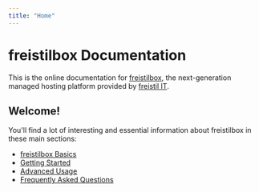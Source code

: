 ```yaml
---
title: "Home"
---
```


freistilbox Documentation
=========================

This is the online documentation for [freistilbox](http://www.freistilbox.com), the next-generation managed hosting platform provided by [freistil IT](http://www.freistil.it).

## Welcome!

You'll find a lot of interesting and essential information about freistilbox in these main sections:

* [freistilbox Basics](basics/)
* [Getting Started](start/)
* [Advanced Usage](advanced/)
* [Frequently Asked Questions](faq/)
